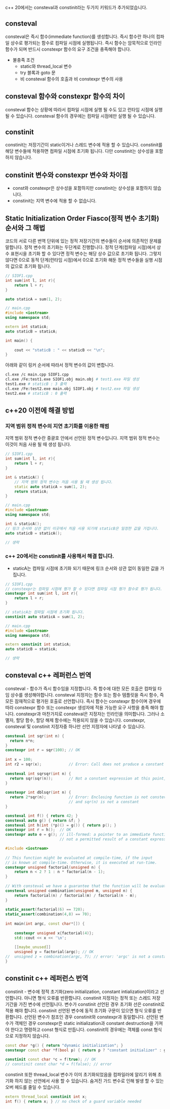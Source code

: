 c++ 20에서는 consteval과 constinit라는 두가지 키워드가 추가되었습니다. 

## consteval
consteval은 즉시 함수(immediate function)를 생성합니다.
즉시 함수란 하나의 컴파일 상수로 평가되는 함수로 컴파일 시점에 실행됩니다. 
즉시 함수는 암묵적으로 인라인 함수가 되며 반드시 constexpr 함수의 요구 조건을 충족해야 합니다. 
* 불충족 조건
  * static와 thread_local 변수
  * try 블록과 goto 문
  * 비 consteval 함수의 호출과 비 constexpr 변수의 사용

## consteval 함수와 constexpr 함수의 차이
consteval 함수는 상황에 따라서 컴파일 시점에 실행 될 수도 있고 런타임 시점에 실행 될 수 있습니다. 
consteval 함수의 경우에는 컴파일 시점에만 실행 될 수 있습니다. 

## constinit
constinit는 저장기간이 static이거나 스레드 변수에 적용 할 수 있습니다. 
constinit를 해당 변수들에 적용하면 컴파일 시점에 초기화 됩니다. 
다만 constinit는 상수성을 포함하지 않습니다. 

## constinit 변수와 constexpr 변수와 차이점
* const와 constexpr은 상수성을 포함하지만 constinit는 상수성을 포함하지 않습니다. 
* constinit는 지역 변수에 적용 할 수 없습니다. 

## Static Initialization Order Fiasco(정적 변수 초기화) 순서와 그 해법
코드의 서로 다른 번역 단위에 있는 정적 저장기간의 변수들이 순서에 의존적인 문제를 말합니다. 
정적 변수의 초기화는 두단계로 진행합니다. 
정적 단계(컴파일 시점)에서 상수 표현시을 초기화 할 수 있다면 정적 변수는 해당 상수 값으로 초기화 됩니다. 그렇지 않다면 0으로 
동적 단계(런타임 시점)에서 0으로 초기화 해둔 정적 변수들을 실행 시점의 값으로 초기화 됩니다.

```c++
// SIOF1.cpp
int sum(int l, int r){
    return l + r;
}

auto staticA = sum(1, 2);

// main.cpp
#include <iostream>
using namespace std;

extern int staticA;
auto staticB = staticA;

int main() {
 
    cout << "staticB : " << staticB << "\n";
}
```
아래와 같이 링커 순서에 따라서 정적 변수의 값이 변합니다. 
```bash
cl.exe /c main.cpp SIOF1.cpp
cl.exe /Fe:test1.exe SIOF1.obj main.obj # test1.exe 파일 생성
test1.exe # staticB : 3 출력
cl.exe /Fe:test2.exe main.obj SIOF1.obj # test2.exe 파일 생성
test2.exe # staticB : 0 출력
```

## c++20 이전에 해결 방법
### 지역 범위 정적 변수의 지연 초기화를 이용한 해범
지역 범위 정적 변수란 중괄호 안에서 선언된 정적 변수입니다. 
지역 범위 정적 변수는 이것이 처음 사용 될 때 생성 됩니다. 

```c++
// SIOF1.cpp
int sum(int l, int r){
    return l + r;
}

int & staticA() {
    // 지역 범위 정적 변수는 처음 사용 될 때 생성 됩니다. 
    static auto staticA = sum(1, 2);
    return staticA;
}

// main.cpp
#include <iostream>
using namespace std;

int & staticA();
// 링크 순서와 상관 없이 이곳에서 처음 사용 되기에 staticB은 일정한 값을 가집니다. 
auto staticB = staticA();

// 생략
```

### c++ 20에서는 constinit를 사용해서 해결 합니다.
* staticA는 컴파일 시점에 초기화 되기 때문에 링크 순서와 상관 없이 동일한 값을 가집니다. 
```c++ 
// SIOF1.cpp
// constexpr는 컴파일 시점에 평가 할 수 있다면 컴파일 시점 평가 함수로 평가 됩니다.
constexpr int sum(int l, int r){
    return l + r;
}

// staticA는 컴파일 시점에 초기화 됩니다.
constinit auto staticA = sum(1, 2);

// main.cpp
#include <iostream>
using namespace std;

extern constinit int staticA;
auto staticB = staticA;

// 생략
```

## consteval c++ 레퍼런스 번역
consteval - 함수가 즉시 함수임을 지정합니다. 즉 함수에 대한 모든 호출은 컴파일 타임 상수를 생성해야합니다. 
consteval 지정자는 함수 또는 함수 템플릿을 즉시 함수, 즉 모든 잠재적으로 평가된 호출로 선언합니다. 
즉시 함수는 constexpr 함수이며 경우에 따라 constexpr 함수 또는 constexpr 생성자에 적용 가능한 요구 사항을 충족 해야 합니다. 
constexpr과 마찬가지로 consteval은 지정자는 인라인을 의미합니다. 
그러나 소멸자, 할당 함수, 할당 해제 함수에는 적용되지 않을 수 있습니다. 
constexpr, consteval 및 constinit 지정자중 하나만 선언 지정자에 나타낼 수 있습니다. 
```c++
consteval int sqr(int n) {
  return n*n;
}
constexpr int r = sqr(100); // OK
 
int x = 100;
int r2 = sqr(x);            // Error: Call does not produce a constant
 
consteval int sqrsqr(int n) {
  return sqr(sqr(n));       // Not a constant expression at this point, but OK
}
 
constexpr int dblsqr(int n) {
  return 2*sqr(n);          // Error: Enclosing function is not consteval
                            // and sqr(n) is not a constant
}

consteval int f() { return 42; }
consteval auto g() { return &f; }
consteval int h(int (*p)() = g()) { return p(); }
constexpr int r = h();  // OK
constexpr auto e = g(); // ill-formed: a pointer to an immediate function is
                        // not a permitted result of a constant expression
```

```c++
#include <iostream>
 
// This function might be evaluated at compile-time, if the input
// is known at compile-time. Otherwise, it is executed at run-time.
constexpr unsigned factorial(unsigned n) {
    return n < 2 ? 1 : n * factorial(n - 1);
}
 
// With consteval we have a guarantee that the function will be evaluated at compile-time.
consteval unsigned combination(unsigned m, unsigned n) {
    return factorial(n) / factorial(m) / factorial(n - m);
}
 
static_assert(factorial(6) == 720);
static_assert(combination(4,8) == 70);
 
int main(int argc, const char*[]) {
 
    constexpr unsigned x{factorial(4)};
    std::cout << x << '\n';
 
    [[maybe_unused]]
    unsigned y = factorial(argc); // OK
//  unsigned z = combination(argc, 7); // error: 'argc' is not a constant expression
}
```
## constinit c++ 레퍼런스 번역
constinit - 변수에 정적 초기화(zero initialization, constant intialization)이라고 선언합니다. 아니면 형식 오류를 반환합니다. 
constinit 지정자는 정적 또는 스레드 저장 기간을 가진 변수에 선언됩니다. 
변수가 constinit 선언된 경우 초기화 선은 constinit로 적용 해야 합니다.
constinit 선언된 변수에 동적 초기화 구문이 있으면 형식 오류를 반환합니다. 
선언된 변수가 참조인 경우 constinit와 constexpr과 동일합니다.
선언된 변수가 객체인 경우 constexpr은 static initialization과 constant destruction을 가져야 한다고 명령하고 const 형식로 만듭니다. 
constinit의 경우에는 객체를 const 형식으로 지정하지 않습니다. 
```c++
const char *g() { return "dynamic initialization"; }
constexpr const char *f(bool p) { return p ? "constant initializer" : g(); }
 
constinit const char *c = f(true); // OK
// constinit const char *d = f(false); // error
```
constinit 또한 thread_local 변수가 이미 초기화되었음을 컴파일러에 알리기 위해 초기화 하지 않는 선언에서 사용 할 수 있습니다. 
숨겨진 가드 변수로 인해 발생 할 수 있는 오버 헤드를 줄일 수 있습니다. 
```c++
extern thread_local constinit int x;
int f() { return x; } // no check of a guard variable needed
```